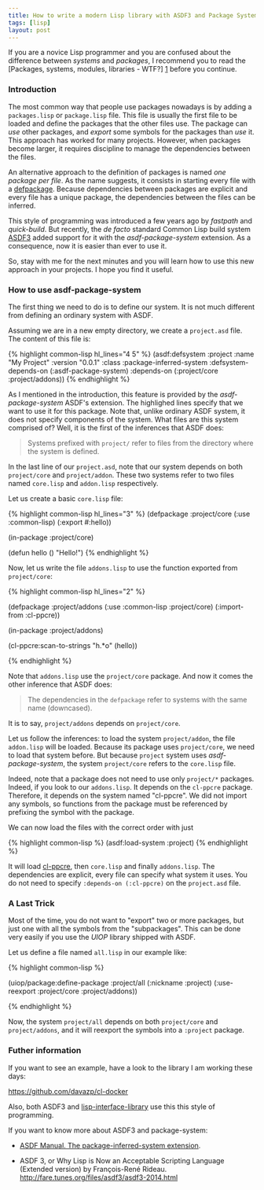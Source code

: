```yaml
---
title: How to write a modern Lisp library with ASDF3 and Package System
tags: [lisp]
layout: post
---
```


If you are a novice Lisp programmer and you are confused about the
difference between *systems* and *packages*, I recommend you to read
the [Packages, systems, modules, libraries - WTF?] [1] before you
continue.

### Introduction

The most common way that people use packages nowadays is by adding a
`packages.lisp` or `package.lisp` file. This file is usually the first
file to be loaded and define the packages that the other files
use. The package can *use* other packages, and *export* some symbols
for the packages than *use* it. This approach has worked for many
projects. However, when packages become larger, it requires discipline
to manage the dependencies between the files.

An alternative approach to the definition of packages is named *one
package per file*. As the name suggests, it consists in starting every
file with a [defpackage](http://clhs.lisp.se/Body/m_defpkg.htm). Because
dependencies between packages are explicit and every file has a unique
package, the dependencies between the files can be inferred.

This style of programming was introduced a few years ago by *fastpath*
and *quick-build*. But recently, the *de facto* standard Common Lisp
build system [ASDF3](http://common-lisp.net/project/asdf/) added
support for it with the *asdf-package-system* extension. As a
consequence, now it is easier than ever to use it.

So, stay with me for the next minutes and you will learn how to use
this new approach in your projects. I hope you find it useful.

### How to use asdf-package-system

The first thing we need to do is to define our system. It is not much
different from defining an ordinary system with ASDF.

Assuming we are in a new empty directory, we create a `project.asd`
file. The content of this file is:

{% highlight common-lisp hl_lines="4 5" %}
(asdf:defsystem :project
  :name "My Project"
  :version "0.0.1"
  :class :package-inferred-system
  :defsystem-depends-on (:asdf-package-system)
  :depends-on (:project/core :project/addons))
{% endhighlight %}

As I mentioned in the introduction, this feature is provided by the
*asdf-package-system* ASDF's extension. The highlighed lines specify
that we want to use it for this package. Note that, unlike ordinary
ASDF system, it does not specify components of the system. What files
are this system comprised of? Well, it is the first of the inferences
that ASDF does:

> Systems prefixed with `project/` refer to files from the directory
> where the system is defined.

In the last line of our `project.asd`, note that our system depends on
both `project/core` and `project/addon`. These two systems refer to
two files named `core.lisp` and `addon.lisp` respectively.

Let us create a basic `core.lisp` file:

{% highlight common-lisp hl_lines="3" %}
(defpackage :project/core
  (:use :common-lisp)
  (:export #:hello))

(in-package :project/core)

(defun hello ()
  "Hello!")
{% endhighlight %}


Now, let us write the file `addons.lisp` to use the function exported
from `project/core`:

{% highlight common-lisp hl_lines="2" %}

(defpackage :project/addons
  (:use :common-lisp :project/core)
  (:import-from :cl-ppcre))

(in-package :project/addons)

(cl-ppcre:scan-to-strings "h.*o" (hello))

{% endhighlight %}

Note that `addons.lisp` use the `project/core` package. And now it
comes the other inference that ASDF does:

> The dependencies in the `defpackage` refer to systems with the same
> name (downcased).

It is to say, `project/addons` depends on `project/core`.

Let us follow the inferences: to load the system `project/addon`, the
file `addon.lisp` will be loaded. Because its package uses
`project/core`, we need to load that system before. But because
`project` system uses *asdf-package-system*, the system `project/core`
refers to the `core.lisp` file.

Indeed, note that a package does not need to use only `project/*`
packages. Indeed, if you look to our `addons.lisp`. It depends on the
`cl-ppcre` package. Therefore, it depends on the system named
"cl-ppcre". We did not import any symbols, so functions from the
package must be referenced by prefixing the symbol with the package.

We can now load the files with the correct order with just

{% highlight common-lisp %}
(asdf:load-system :project)
{% endhighlight %}

It will load [cl-ppcre](http://weitz.de/cl-ppcre/), then `core.lisp`
and finally `addons.lisp`. The dependencies are explicit, every file
can specify what system it uses. You do not need to specify
`:depends-on (:cl-ppcre)` on the `project.asd` file.


### A Last Trick

Most of the time, you do not want to "export" two or more packages,
but just one with all the symbols from the "subpackages". This can be
done very easily if you use the *UIOP* library shipped with ASDF.

Let us define a file named `all.lisp` in our example like:

{% highlight common-lisp %}

(uiop/package:define-package :project/all
  (:nickname :project)
  (:use-reexport :project/core :project/addons))

{% endhighlight %}

Now, the system `project/all` depends on both `project/core` and
`project/addons`, and it will reexport the symbols into a `:project`
package.

### Futher information

If you want to see an example, have a look to the library I am working
these days:

<https://github.com/davazp/cl-docker>

Also, both ASDF3 and
[lisp-interface-library](https://github.com/fare/lisp-interface-library/)
use this this style of programming.

If you want to know more about ASDF3 and package-system:

- [ASDF Manual. The package-inferred-system extension](http://common-lisp.net/project/asdf/asdf/The-package_002dinferred_002dsystem-extension.html#The-package_002dinferred_002dsystem-extension).

- ASDF 3, or Why Lisp is Now an Acceptable Scripting Language  
  (Extended version) by François-René Rideau.  
  <http://fare.tunes.org/files/asdf3/asdf3-2014.html>



[1]: http://weitz.de/packages.html "Packages, systems, modules, libraries - WTF?"
